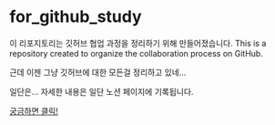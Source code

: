 # for_github_study
이 리포지토리는 깃허브 협업 과정을 정리하기 위해 만들어졌습니다.
This is a repository created to organize the collaboration process on GitHub.

근데 이젠 그냥 깃허브에 대한 모든걸 정리하고 있네...

일단은... 자세한 내용은 일단 노션 페이지에 기록됩니다.

[궁금하면 클릭!](https://www.notion.so/Github-998bb248850a40639a09384a85fe8c6d?pvs=4)
